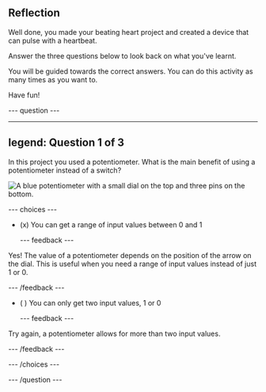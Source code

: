 ## Reflection

Well done, you made your beating heart project and created a device that can pulse with a heartbeat.

Answer the three questions below to look back on what you've learnt.

You will be guided towards the correct answers. You can do this activity as many times as you want to.

Have fun!

--- question ---

---
legend: Question 1 of 3
---

In this project you used a potentiometer. What is the main benefit of using a potentiometer instead of a switch?

![A blue potentiometer with a small dial on the top and three pins on the bottom.](images/potentiometer.png)

--- choices ---

- (x) You can get a range of input values between 0 and 1

  --- feedback ---

Yes! The value of a potentiometer depends on the position of the arrow on the dial. This is useful when you need a range of input values instead of just 1 or 0.

  --- /feedback ---

- ( ) You can only get two input values, 1 or 0

  --- feedback ---

Try again, a potentiometer allows for more than two input values.

  --- /feedback ---


--- /choices ---

--- /question ---
